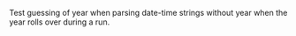 Test guessing of year when parsing date-time strings
without year when the year rolls over during a run.
